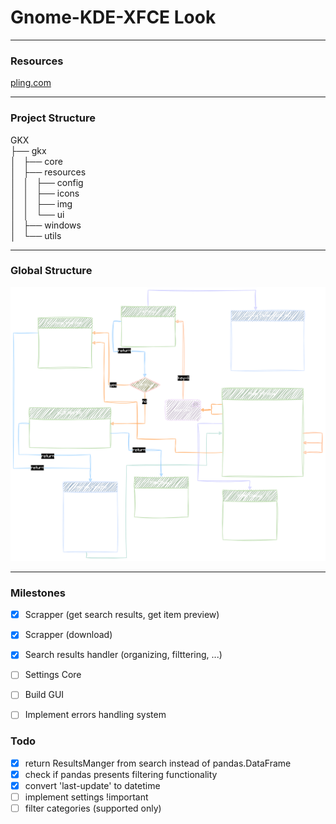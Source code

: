# Gnome-KDE-XFCE Look

---
### Resources
[pling.com](pling.com)

---
### Project Structure
GKX  
├── gkx  
│   ├── core  
│   ├── resources  
│   │   ├── config  
│   │   ├── icons  
│   │   ├── img  
│   │   └── ui  
│   ├── windows  
│   └── utils  


---
### Global Structure
![global-structure](gkx/resources/img/gxk.svg) 


---
### Milestones
- [X] Scrapper (get search results, get item preview)
- [X] Scrapper (download)
- [X] Search results handler (organizing, filttering, ...)
- [ ] Settings Core
- [ ] Build GUI
- [ ] Implement errors handling system


### Todo
- [X] return ResultsManger from search instead of pandas.DataFrame
- [X] check if pandas presents filtering functionality
- [X] convert 'last-update' to datetime
- [ ] implement settings !important
- [ ] filter categories (supported only)